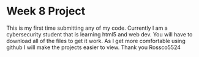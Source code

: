 # Week 8 Project
 This is my first time submitting any of my code. Currently I am a cybersecurity student that is learning html5 and web dev.
 You will have to download all of the files to get it work. As I get more comfortable using github I will make the projects easier to view.
 Thank you
 Rossco5524
